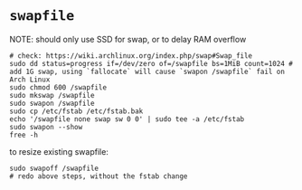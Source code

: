 # `swapfile`


NOTE: should only use SSD for swap, or to delay RAM overflow

```shell script
# check: https://wiki.archlinux.org/index.php/swap#Swap_file
sudo dd status=progress if=/dev/zero of=/swapfile bs=1MiB count=1024 # add 1G swap, using `fallocate` will cause `swapon /swapfile` fail on Arch Linux
sudo chmod 600 /swapfile
sudo mkswap /swapfile
sudo swapon /swapfile
sudo cp /etc/fstab /etc/fstab.bak
echo '/swapfile none swap sw 0 0' | sudo tee -a /etc/fstab
sudo swapon --show
free -h
```

to resize existing swapfile:
```shell script
sudo swapoff /swapfile
# redo above steps, without the fstab change
```
